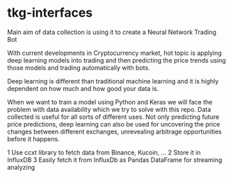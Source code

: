 tkg-interfaces
=======================

Main aim of data collection is using it to create a Neural Network Trading Bot

With current developments in Cryptocurrency market, 
hot topic is applying deep learning models into trading and then predicting the price trends using those models and trading automatically with bots.

Deep learning is different than traditional machine learning and it is highly dependent on how much and how good your data is.

When we want to train a model using Python and Keras we will face the problem with data availability which we try to solve with this repo. 
Data collected is useful for all sorts of different uses. Not only predicting future price predictions, 
deep learning can also be used for uncovering the price changes between different exchanges, 
unrevealing arbitrage opportunities before it happens.

1 Use ccxt library to fetch data from Binance, Kucoin, ...
2 Store it in InfluxDB
3 Easily fetch it from InfluxDb as Pandas DataFrame for streaming analyzing


